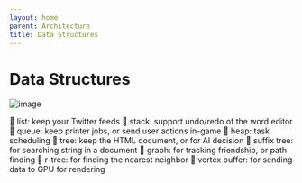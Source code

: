 ```yaml
---
layout: home
parent: Architecture
title: Data Structures
---
```


# Data Structures

![image](https://user-images.githubusercontent.com/11530478/235827505-8e627fab-3531-44e5-a76c-04455b42b31e.png)

🔹 list: keep your Twitter feeds
🔹 stack: support undo/redo of the word editor
🔹 queue: keep printer jobs, or send user actions in-game
🔹 heap: task scheduling
🔹 tree: keep the HTML document, or for AI decision
🔹 suffix tree: for searching string in a document
🔹 graph: for tracking friendship, or path finding
🔹 r-tree: for finding the nearest neighbor
🔹 vertex buffer: for sending data to GPU for rendering
